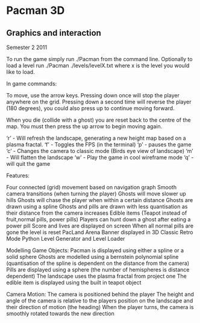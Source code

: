 Pacman 3D
=========

Graphics and interaction
----
Semester 2 2011

To run the game simply run ./Pacman from the command line.
Optionally to load a level run ./Pacman ./levels/levelX.txt where x is the level you would like to load.

In game commands:

To move, use the arrow keys.
Pressing down once will stop the player anywhere on the grid.
Pressing down a second time will reverse the player (180 degrees),
you could also press up to continue moving forward.

When you die (collide with a ghost) you are reset back to the centre of the map.
You must then press the up arrow to begin moving again.

‘r’ - Will refresh the landscape, generating a new height map based on a plasma fractal.
‘f’ - Toggles the FPS (in the terminal)
‘p’ - pauses the game
‘c’ - Changes the camera to classic mode (Birds eye view of landscape)
‘m’ - Will flatten the landscape
‘w’ - Play the game in cool wireframe mode
‘q’ - will quit the game 

Features:

Four connected (grid) movement based on navigation graph
Smooth camera transitions (when turning the player) 
Ghosts will move slower up hills
Ghosts will chase the player when within a certain distance
Ghosts are drawn using a spline
Ghosts and pills are drawn with less quantisation as their distance from the camera increases
Edible items (Teapot instead of fruit,normal pills, power pills)
Players can hunt down a ghost after eating a power pill
Score and lives are displayed on screen
When all normal pills are gone the level is reset
PacLand Arena Banner displayed in 3D
Classic Retro Mode
Python Level Generator and Level Loader

Modelling Game Objects:
Pacman is displayed using either a spline or a solid sphere
Ghosts are modelled using a bernstein polynomial spline (quantisation of the spline is dependent on the distance from the camera)
Pills are displayed using a sphere (the number of hemispheres is distance dependent)
The landscape uses the plasma fractal from project one
The edible item is displayed using the built in teapot object

Camera Motion:
The camera is positioned behind the player
The height and angle of the camera is relative to the players position on the landscape and their direction of motion (the heading)
When the player turns, the camera is smoothly rotated towards the new direction
